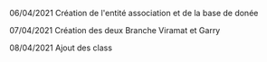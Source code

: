 06/04/2021 Création de l'entité association et de la base de donée

07/04/2021 Création des deux Branche Viramat et Garry

08/04/2021 Ajout des class 
